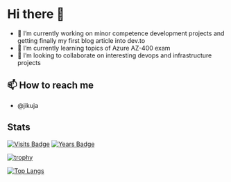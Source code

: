 # Hi there 👋


- 🔭 I’m currently working on minor competence development projects and getting finally my first blog article into dev.to
- 🌱 I’m currently learning topics of Azure AZ-400 exam
- 👯 I’m looking to collaborate on interesting devops and infrastructure projects
<!-- - 🤔 I’m looking for help with 
- 💬 Ask me about ...
- 📫 How to reach me: ...
- 😄 Pronouns: ...
- ⚡ Fun fact: ...
-->

## 📫 How to reach me
- @jikuja

## Stats
[![Visits Badge](https://badges.pufler.dev/visits/jikuja/jikuja)](https://badges.pufler.dev)
[![Years Badge](https://badges.pufler.dev/years/jikuja)](https://badges.pufler.dev)


[![trophy](https://github-profile-trophy.vercel.app/?username=jikuja)](https://github.com/ryo-ma/github-profile-trophy)

[![Top Langs](https://github-readme-stats.vercel.app/api/top-langs/?username=jikuja)](https://github.com/anuraghazra/github-readme-stats)
